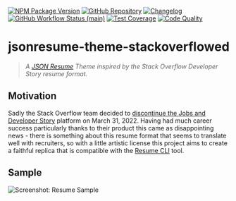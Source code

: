 [![NPM Package Version][shield-npm-version]][npm]
[![GitHub Repository][shield-github]][repo]
[![Changelog][shield-changelog]][releases]
[![GitHub Workflow Status (main)][shield-ci-main]][status-ci-main]
[![Test Coverage][shield-coverage]][codacy-dashboard]
[![Code Quality][shield-quality]][codacy-dashboard]

# jsonresume-theme-stackoverflowed

> _A [JSON Resume][json-resume] Theme inspired by the Stack Overflow Developer Story resume format._

## Motivation

Sadly the Stack Overflow team decided to [discontinue the Jobs and Developer Story][so-meta] platform
on March 31, 2022. Having had much career success particularly thanks to their product this came as
disappointing news - there is something about this resume format that seems to translate well with
recruiters, so with a little artistic license this project aims to create a faithful replica that
is compatible with the [Resume CLI][resume-cli] tool.

## Sample

![Screenshot: Resume Sample][img-sample]

<!-- project links -->

[npm]: https://www.npmjs.com/package/jsonresume-theme-stackoverflowed
[repo]: https://github.com/mylesj/jsonresume-theme-stackoverflowed
[releases]: https://github.com/mylesj/jsonresume-theme-stackoverflowed/releases
[status-ci-main]: https://github.com/mylesj/jsonresume-theme-stackoverflowed/actions/workflows/integration.yml?query=branch%3Amain
[codacy-dashboard]: https://app.codacy.com/gh/mylesj/jsonresume-theme-stackoverflowed/dashboard?branch=main

<!-- external links -->

[json-resume]: https://jsonresume.org
[resume-cli]: https://github.com/jsonresume/resume-cli
[so-meta]: https://meta.stackoverflow.com/questions/415293/sunsetting-jobs-developer-story

<!-- images -->

[img-sample]: https://repository-images.githubusercontent.com/482519223/ddfa650d-29ce-4672-9523-ac3737b9f950
[shield-github]: https://img.shields.io/badge/%20-GitHub-555555?logo=github&style=for-the-badge
[shield-changelog]: https://img.shields.io/badge/%20-Changelog-555555?logo=github&style=for-the-badge
[shield-ci-main]: https://img.shields.io/github/workflow/status/mylesj/jsonresume-theme-stackoverflowed/CI/main?label=CI&logo=github&style=for-the-badge
[shield-npm-version]: https://img.shields.io/npm/v/jsonresume-theme-stackoverflowed?&label=%20&logo=npm&style=for-the-badge
[shield-coverage]: https://img.shields.io/codacy/coverage/ec2d137d62154c418920da787f08b79f/main?logo=codacy&style=for-the-badge
[shield-quality]: https://img.shields.io/codacy/grade/ec2d137d62154c418920da787f08b79f/main?label=quality&logo=codacy&style=for-the-badge
